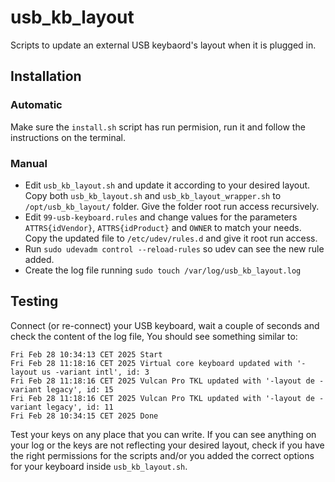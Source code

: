 # usb_kb_layout
Scripts to update an external USB keybaord's layout when it is plugged in.

## Installation
### Automatic
Make sure the `install.sh` script has run permision, run it and follow the instructions on the terminal.

### Manual
- Edit `usb_kb_layout.sh` and update it according to your desired layout. Copy both `usb_kb_layout.sh` and `usb_kb_layout_wrapper.sh` to `/opt/usb_kb_layout/` folder. Give the folder root run access recursively.
- Edit `99-usb-keyboard.rules` and change values for the parameters `ATTRS{idVendor}`, `ATTRS{idProduct}` and `OWNER` to match your needs. Copy the updated file to `/etc/udev/rules.d` and give it root run access.
- Run `sudo udevadm control --reload-rules` so udev can see the new rule added.
- Create the log file running `sudo touch /var/log/usb_kb_layout.log`

## Testing
Connect (or re-connect) your USB keyboard, wait a couple of seconds and check the content of the log file, You should see something similar to:

    Fri Feb 28 10:34:13 CET 2025 Start
    Fri Feb 28 11:18:16 CET 2025 Virtual core keyboard updated with '-layout us -variant intl', id: 3
    Fri Feb 28 11:18:16 CET 2025 Vulcan Pro TKL updated with '-layout de -variant legacy', id: 15
    Fri Feb 28 11:18:16 CET 2025 Vulcan Pro TKL updated with '-layout de -variant legacy', id: 11
    Fri Feb 28 10:34:15 CET 2025 Done

Test your keys on any place that you can write.
If you can see anything on your log or the keys are not reflecting your desired layout, check if you have the right permissions for the scripts and/or you added the correct options for your keyboard inside `usb_kb_layout.sh`.
